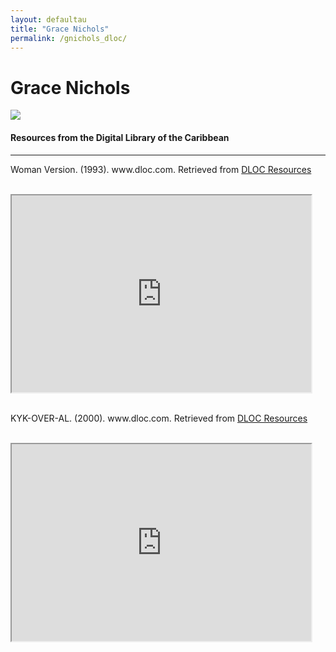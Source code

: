 ```yaml
---
layout: defaultau
title: "Grace Nichols"
permalink: /gnichols_dloc/
---
```

<!-- partial:index.partial.html -->
<div class="content">
    <h1>Grace Nichols</h1>
    <div class="quote">
        <div><img src="https://i.ytimg.com/vi/TUyiVn2uq1A/maxresdefault.jpg" class="logo"></div>
    </div>
    <body>
    <h4>Resources from the Digital Library of the Caribbean</h4><hr>
    <div class="container-mt-5">
      <div class="row">
            <div class="col-md-6">
                <p>Woman Version. (1993). www.dloc.com. Retrieved from <a href="https://www.dloc.com/AA00052865/00001/images" target="_blank">DLOC Resources</a></p><br>
                <iframe width="95%" height="315" src="https://www.dloc.com/AA00052865/00001/images"></iframe>
                <br>
                <br>
        </div>
      <div class="col-md-6">
            <p>KYK-OVER-AL. (2000). www.dloc.com. Retrieved from <a href="https://www.dloc.com/UF00080046/00024/images" target="_blank">DLOC Resources</a></p><br>
            <iframe width="95%" height="315" src="https://www.dloc.com/UF00080046/00024/images"></iframe>
            <br>
            <br>
        </div>
        </div>
    </body> 
          </div>
  <!-- partial -->
<script src='https://cdnjs.cloudflare.com/ajax/libs/jquery/3.1.1/jquery.min.js'></script><script  src="{{ site.baseurl }}/assets/js/authorscript.js"></script>
